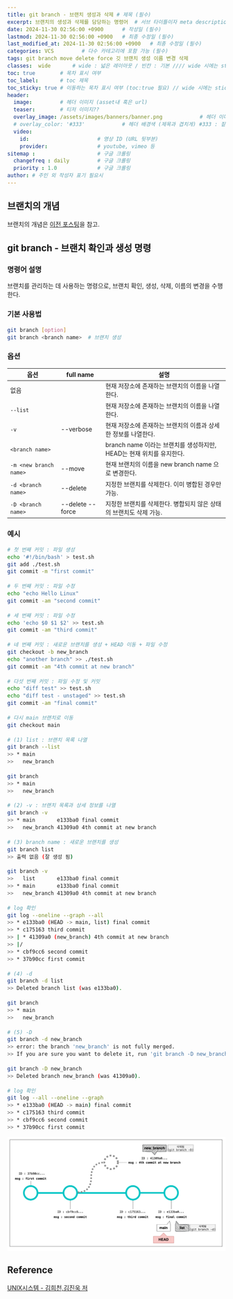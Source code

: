 ```yaml
---
title: git branch - 브랜치 생성과 삭제 # 제목 (필수)
excerpt: 브랜치의 생성과 삭제를 담당하는 명령어  # 서브 타이틀이자 meta description (필수)
date: 2024-11-30 02:56:00 +0900      # 작성일 (필수)
lastmod: 2024-11-30 02:56:00 +0900   # 최종 수정일 (필수)
last_modified_at: 2024-11-30 02:56:00 +0900   # 최종 수정일 (필수)
categories: VCS         # 다수 카테고리에 포함 가능 (필수)
tags: git branch move delete force 깃 브랜치 생성 이름 변경 삭제                   # 태그 복수개 가능 (필수)
classes:  wide       # wide : 넓은 레이아웃 / 빈칸 : 기본 //// wide 시에는 sticky toc 불가
toc: true        # 목차 표시 여부
toc_label:       # toc 제목
toc_sticky: true # 이동하는 목차 표시 여부 (toc:true 필요) // wide 시에는 sticky toc 불가
header: 
  image:         # 헤더 이미지 (asset내 혹은 url)
  teaser:        # 티저 이미지??
  overlay_image: /assets/images/banners/banner.png            # 헤더 이미지 (제목과 겹치게)
  # overlay_color: '#333'            # 헤더 배경색 (제목과 겹치게) #333 : 짙은 회색 (필수)
  video:
    id:                      # 영상 ID (URL 뒷부분)
    provider:                # youtube, vimeo 등
sitemap :                    # 구글 크롤링
  changefreq : daily         # 구글 크롤링
  priority : 1.0             # 구글 크롤링
author: # 주인 외 작성자 표기 필요시
---
```

<!--postNo: 20241130_002-->

## 브랜치의 개념  

브랜치의 개념은 [이전 포스팅](https://whdrns2013.github.io/vcs/20241129_011_git_branch/)을 참고.  

## git branch - 브랜치 확인과 생성 명령  

### 명령어 설명  

브랜치를 관리하는 데 사용하는 명령으로, 브랜치 확인, 생성, 삭제, 이름의 변경을 수행한다.  

### 기본 사용법  

```bash
git branch [option]
git branch <branch name>  # 브랜치 생성
```

### 옵션  

|옵션|full name|설명|
|---|---|---|
|없음||현재 저장소에 존재하는 브랜치의 이름을 나열한다.|
|`--list`||현재 저장소에 존재하는 브랜치의 이름을 나열한다.|
|`-v`|--verbose|현재 저장소에 존재하는 브랜치의 이름과 상세한 정보를 나열한다.|
|`<branch name>`||branch name 이라는 브랜치를 생성하지만, HEAD는 현재 위치를 유지한다.|
|`-m <new branch name>`|--move|현재 브랜치의 이름을 new branch name 으로 변경한다.|
|`-d <branch name>`|--delete|지정한 브랜치를 삭제한다. 이미 병합된 경우만 가능.|
|`-D <branch name>`|--delete --force|지정한 브랜치를 삭제한다. 병합되지 않은 상태의 브랜치도 삭제 가능.|

### 예시  

```bash
# 첫 번째 커밋 : 파일 생성
echo '#!/bin/bash' > test.sh
git add ./test.sh
git commit -m "first commit"

# 두 번째 커밋 : 파일 수정
echo "echo Hello Linux"
git commit -am "second commit"

# 세 번째 커밋 : 파일 수정
echo 'echo $0 $1 $2' >> test.sh
git commit -am "third commit"

# 네 번째 커밋 : 새로운 브랜치를 생성 + HEAD 이동 + 파일 수정
git checkout -b new_branch
echo "another branch" >> ./test.sh
git commit -am "4th commit at new branch"

# 다섯 번째 커밋 : 파일 수정 및 커밋
echo "diff test" >> test.sh
echo "diff test - unstaged" >> test.sh
git commit -am "final commit"

# 다시 main 브랜치로 이동
git checkout main

# (1) list : 브랜치 목록 나열  
git branch --list
>> * main
>>   new_branch

git branch
>> * main
>>   new_branch

# (2) -v : 브랜치 목록과 상세 정보를 나열
git branch -v
>> * main       e133ba0 final commit
>>   new_branch 41309a0 4th commit at new branch

# (3) branch name : 새로운 브랜치를 생성
git branch list
>> 출력 없음 (잘 생성 됨)

git branch -v
>>   list       e133ba0 final commit
>> * main       e133ba0 final commit
>>   new_branch 41309a0 4th commit at new branch

# log 확인
git log --oneline --graph --all
>> * e133ba0 (HEAD -> main, list) final commit
>> * c175163 third commit
>> | * 41309a0 (new_branch) 4th commit at new branch
>> |/  
>> * cbf9cc6 second commit
>> * 37b90cc first commit

# (4) -d  
git branch -d list
>> Deleted branch list (was e133ba0).

git branch
>> * main
>>   new_branch

# (5) -D
git branch -d new_branch
>> error: the branch 'new_branch' is not fully merged.
>> If you are sure you want to delete it, run 'git branch -D new_branch'

git branch -D new_branch
>> Deleted branch new_branch (was 41309a0).

# log 확인
git log --all --oneline --graph
>> * e133ba0 (HEAD -> main) final commit
>> * c175163 third commit
>> * cbf9cc6 second commit
>> * 37b90cc first commit
```

![](/assets/images/20241130_002_001.png)

## Reference  

[UNIX시스템 - 김희천,김진욱 저](https://search.shopping.naver.com/book/catalog/41474371650)  


